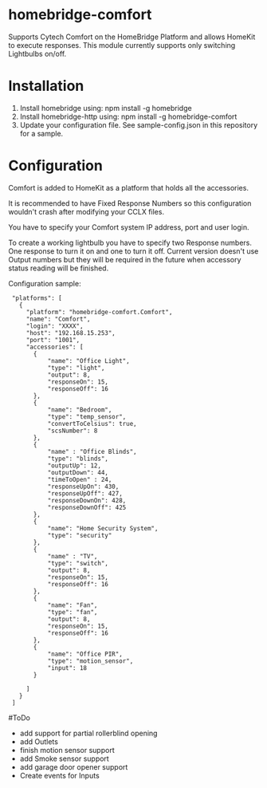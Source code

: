 # homebridge-comfort

Supports Cytech Comfort on the HomeBridge Platform and allows HomeKit to execute responses.
This module currently supports only switching Lightbulbs on/off.

# Installation

1. Install homebridge using: npm install -g homebridge
2. Install homebridge-http using: npm install -g homebridge-comfort
3. Update your configuration file. See sample-config.json in this repository for a sample. 

# Configuration

Comfort is added to HomeKit as a platform that holds all the accessories.

It is recommended to have Fixed Response Numbers so this configuration wouldn't crash after modifying your CCLX files.

You have to specify your Comfort system IP address, port and user login.

To create a working lightbulb you have to specify two Response numbers. One response to turn it on and one to turn it off.
Current version doesn't use Output numbers but they will be required in the future when accessory status reading will be finished.

Configuration sample:

 ```
  "platforms": [
    {
      "platform": "homebridge-comfort.Comfort",
      "name": "Comfort",
      "login": "XXXX",
      "host": "192.168.15.253",
      "port": "1001",
      "accessories": [
        {
          	"name": "Office Light",
          	"type": "light",
          	"output": 8,
          	"responseOn": 15,
          	"responseOff": 16
        },
        {
			"name": "Bedroom",
			"type": "temp_sensor",
			"convertToCelsius": true,
			"scsNumber": 8
		},
		{
			"name" : "Office Blinds",
			"type": "blinds",
			"outputUp": 12,
			"outputDown": 44,
			"timeToOpen" : 24,
			"responseUpOn": 430,
			"responseUpOff": 427,
			"responseDownOn": 428,
			"responseDownOff": 425
		},		
		{
			"name": "Home Security System",
			"type": "security"
		},	
		{
			"name" : "TV",
			"type": "switch",
			"output": 8,
			"responseOn": 15,
			"responseOff": 16
		},
		{
			"name": "Fan",
			"type": "fan",
			"output": 8,
			"responseOn": 15,
			"responseOff": 16					
		},
		{
			"name": "Office PIR",
			"type": "motion_sensor",
			"input": 18
		}

      ]
    }
  ]
```

#ToDo

- add support for partial rollerblind opening
- add Outlets
- finish motion sensor support
- add Smoke sensor support
- add garage door opener support 
- Create events for Inputs
